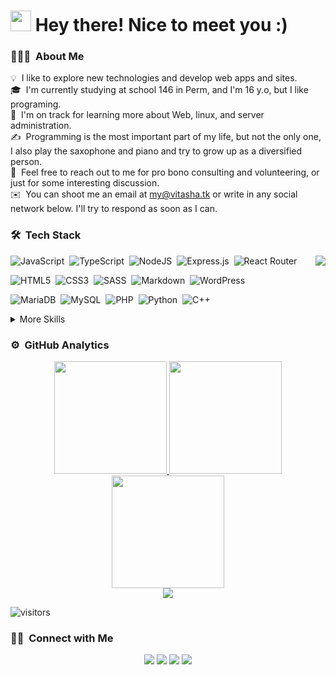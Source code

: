<h1><img src="https://raw.githubusercontent.com/vitasha10/vitasha10/main/assets/Hand%20Wave.gif" width="33"/> Hey there! Nice to meet you :)</h1>

### 👨🏻‍💻 &nbsp;About Me

💡 &nbsp;I like to explore new technologies and develop web apps and sites.\
🎓 &nbsp;I'm currently studying at school 146 in Perm, and I'm 16 y.o, but I like programing.\
🌱 &nbsp;I'm on track for learning more about Web, linux, and server administration.\
✍️ &nbsp;Programming is the most important part of my life, but not the only one, I also play the saxophone and piano and try to grow up as a diversified person.\
💬 &nbsp;Feel free to reach out to me for pro bono consulting and volunteering, or just for some interesting discussion.\
✉️ &nbsp;You can shoot me an email at my@vitasha.tk or write in any social network below. I'll try to respond as soon as I can.

### 🛠 &nbsp;Tech Stack
<img src="https://raw.githubusercontent.com/vitasha10/vitasha10/master/assets/Night-Coding.gif" align="right"/>

![JavaScript](https://img.shields.io/badge/javascript-%23323330.svg?style=flat&logo=javascript&logoColor=%23F7DF1E)&nbsp;
![TypeScript](https://img.shields.io/badge/typescript-%23007ACC.svg?style=flat&logo=typescript&logoColor=white)&nbsp;
![NodeJS](https://img.shields.io/badge/node.js-6DA55F?style=flat&logo=node.js&logoColor=white)&nbsp;
![Express.js](https://img.shields.io/badge/express.js-%23404d59.svg?style=flat&logo=express&logoColor=%2361DAFB)&nbsp;
![React Router](https://img.shields.io/badge/React_Router-CA4245?style=flat&logo=react-router&logoColor=white)

![HTML5](https://img.shields.io/badge/html5-%23E34F26.svg?style=flat&logo=html5&logoColor=white)&nbsp;
![CSS3](https://img.shields.io/badge/css3-%231572B6.svg?style=flat&logo=css3&logoColor=white)&nbsp;
![SASS](https://img.shields.io/badge/SASS-hotpink.svg?style=flat&logo=SASS&logoColor=white)&nbsp;
![Markdown](https://img.shields.io/badge/markdown-%23000000.svg?style=flat&logo=markdown&logoColor=white)&nbsp;
![WordPress](https://img.shields.io/badge/WordPress-%23117AC9.svg?style=flat&logo=WordPress&logoColor=white)

![MariaDB](https://img.shields.io/badge/MariaDB-003545?style=flat&logo=mariadb&logoColor=white)&nbsp;
![MySQL](https://img.shields.io/badge/mysql-%2300f.svg?style=flat&logo=mysql&logoColor=white)&nbsp;
![PHP](https://img.shields.io/badge/php-%23777BB4.svg?style=flat&logo=php&logoColor=white)&nbsp;
![Python](https://img.shields.io/badge/Python-05122A?style=flat&logo=python)&nbsp;
![C++](https://img.shields.io/badge/c++-%2300599C.svg?style=flat&logo=c%2B%2B&logoColor=white)

<details>
<summary>More Skills</summary>

![Adobe After Effects](https://img.shields.io/badge/Adobe%20After%20Effects-9999FF.svg?style=flat&logo=Adobe%20After%20Effects&logoColor=white)&nbsp;
![Adobe Illustrator](https://img.shields.io/badge/Adobei%20Illustrator-%23FF9A00.svg?style=flat&logo=adobeillustrator&logoColor=white)&nbsp;
![Adobe Lightroom](https://img.shields.io/badge/Adobe%20Lightroom-31A8FF.svg?style=flat&logo=Adobe%20Lightroom&logoColor=white)&nbsp;
![Adobe Premiere Pro](https://img.shields.io/badge/Adobe%20Premiere%20Pro-9999FF.svg?style=flat&logo=Adobe%20Premiere%20Pro&logoColor=white)

![Figma](https://img.shields.io/badge/figma-%23F24E1E.svg?style=flat&logo=figma&logoColor=white)&nbsp;
![Notion](https://img.shields.io/badge/Notion-%23000000.svg?style=flat&logo=notion&logoColor=white)&nbsp;
![Next Cloud](https://img.shields.io/badge/Next%20Cloud-0B94DE?style=flat&logo=nextcloud&logoColor=white)

![Visual Studio Code](https://img.shields.io/badge/Visual%20Studio%20Code-0078d7.svg?style=flat&logo=visual-studio-code&logoColor=white)&nbsp;
![Docker](https://img.shields.io/badge/docker-%230db7ed.svg?style=flat&logo=docker&logoColor=white)&nbsp;
![Git](https://img.shields.io/badge/git-%23F05033.svg?style=flat&logo=git&logoColor=white)&nbsp;
![GitHub](https://img.shields.io/badge/github-%23121011.svg?style=flat&logo=github&logoColor=white)

![Cloudflare](https://img.shields.io/badge/Cloudflare-F38020?style=flat&logo=Cloudflare&logoColor=white)&nbsp;
![Nginx](https://img.shields.io/badge/nginx-%23009639.svg?style=flat&logo=nginx&logoColor=white)&nbsp;
![DigitalOcean](https://img.shields.io/badge/DigitalOcean-%230167ff.svg?style=flat&logo=digitalOcean&logoColor=white)

![Linux](https://img.shields.io/badge/Linux-FCC624?style=flat&logo=linux&logoColor=black)&nbsp;
![Tor](https://img.shields.io/badge/Tor-7D4698?style=flat&logo=Tor-Browser&logoColor=white)&nbsp;
![Spotify](https://img.shields.io/badge/Spotify-1ED760?style=flat&logo=spotify&logoColor=white)&nbsp;

</details>

### ⚙️ &nbsp;GitHub Analytics

<p align="center">
<a href="https://github.com/vitasha10">
  <img height="180em" src="https://github-readme-stats-eight-theta.vercel.app/api?username=vitasha10&show_icons=true&theme=tokyonight&include_all_commits=true&count_private=true&hide_border=true"/>
  <img height="180em" src="https://github-readme-stats-eight-theta.vercel.app/api/top-langs/?username=vitasha10&hide_border=true&cache_seconds=1800&layout=compact&langs_count=8&theme=tokyonight"/> 
  <br/>
  <img height="180em" src="https://github-readme-streak-stats.herokuapp.com/?user=vitasha10&theme=buefy-dark&hide_border=true&background=1a1b27"/>
  <br/>
  <img src="https://github-profile-trophy.vercel.app/?username=vitasha10&margin-w=10&no-frame=true&row=1&theme=darkhub"/>
  </a>
</p>

![visitors](https://visitor-badge.glitch.me/badge?page_id=vitasha10) 

### 🤝🏻 &nbsp;Connect with Me

<p align="center">
<a href="mailto:my@vitasha.tk"><img src="https://img.shields.io/badge/-my@vitasha.tk-D14836?style=flat&logo=Gmail&logoColor=white"/></a>
<a href="https://t.me/vitasha10"><img src="https://img.shields.io/badge/-vitasha10-2CA5E0?style=flat&logo=telegram&logoColor=white"/></a>
<a href="https://instagram.com/vitasha123/"><img src="https://img.shields.io/badge/-vitasha123-E4405F?style=flat&logo=Instagram&logoColor=white"/></a>
<a href="https://vk.com/vitasha123"><img src="https://img.shields.io/badge/-vitasha123-blue?style=flat&logo=VK&logoColor=white"></a>
</p>
